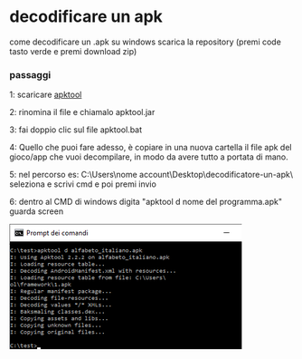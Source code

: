 # decodificare un apk
come decodificare un .apk su windows scarica la repository (premi code tasto verde e premi download zip)
<h3>passaggi</h3>
<p>1: scaricare <a href="https://bitbucket.org/iBotPeaches/apktool/downloads/">apktool</a></p>
<p>2: rinomina il file e chiamalo apktool.jar</p>
<p>3: fai doppio clic sul file apktool.bat</p>
<p>4: Quello che puoi fare adesso, è copiare in una nuova cartella il file apk del gioco/app che vuoi decompilare, in modo da avere tutto a portata di mano.</p>
<p>5: nel percorso es: C:\Users\nome account\Desktop\decodificatore-un-apk\ seleziona e scrivi cmd e poi premi invio</p>
<p>6: dentro al CMD di windows digita "apktool d nome del programma.apk" guarda screen</p>
<img src="https://github.com/ArduinoDenis/decompilare-un-apk/blob/6bdc70708eb5926d087ef475840dd0da7312da62/cmd.png" alt="foto">
